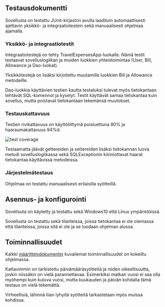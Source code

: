 ## Testausdokumentti

Sovellusta on testattu JUnit-kirjaston avulla laadituin automaattisesti ajettavin yksikkö- ja 
integraatiotestein sekä manuaalisesti ohjelmaa ajamalla.

### Yksikkö- ja integraatiotestit

Integraatiotestejä on tehty TravelExpensesApp-luokalle. Nämä testit testaavat 
sovelluslogiikan ja muiden luokkien yhteistoimintaa (User, Bill, Allowance ja Dao-luokat).

Yksikkötestejä on lisäksi kirjoitettu muutamille luokkien Bill ja Allowance metodeille. 

Dao-luokkia käyttävien testien kautta testatuksi tulevat myös tietokantaan tehtävät 
SQL-komennot ja kyselyt. Testit käyttävät samaa tietokantaa kuin sovellus, mutta poistavat 
tietokantaan tekemänsä muutokset.

### Testauskattavuus

Testien rivikattavuus on käyttöliittymä poisluettuna 80% ja haaraumakattavuus 94%d.

![test coverage](jacoco_report.png)

Testaamatta jäävät gettereiden ja settereiden lisäksi tietokannan luova metodi sovelluslogiikassa
sekä SQLExceptionin kiinniottavat haarat tietokantaa käyttävissä metodeissa.

### Järjestelmätestaus

Ohjelmaa on testattu manuaalisesti erilaisilla syötteillä. 

## Asennus- ja konfigurointi

Sovellsuta on käytetty ja testattu sekä Windows10 että Linux ympäristöissä.

Sovellusta on testattu sekä tilanteissa, joissa tietokantaa ei ole olemassa että
tilanteissa, joissa sitä ei ole ja se luodaan ohjelman alussa.

## Toiminnallisuudet

Kaikki [määrittelydokumentin](https://github.com/AgdaHTH/matkalasku/blob/master/dokumentaatio/vaatimusmaarittely.md) 
kuvailemat toiminnallisuudet on kokeiltu ohjelmassa.

Kattavimmin on tarkistettu päivämääräsyötteitä ja niiden oikeellisuutta, joskin niissäkin on vielä
parannettavaa. Esimerkiksi matkan vuosi ei saa olla myöhempi kuin kuluva vuosi, mutta 
kuukauden ja päivän kohdalla tämä testaus on vielä tekemättä.

Virheellisiä, lähinnä liian lyhyitä syötteitä tarkastetaan myös muissa kohdissa.

